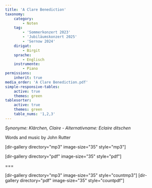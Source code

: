 ```yaml
---
title: 'A Clare Benediction'
taxonomy:
    category:
        - Noten
    tag:
        - 'Sommerkonzert 2023'
        - 'Jubiläumskonzert 2025'
        - 'Sernow 2024'
    dirigat:
        - Birgit
    sprache:
        - Englisch
    instrumente:
        - Piano
permissions:
    inherit: true
media_order: 'A Clare Benediction.pdf'
simple-responsive-tables:
    active: true
    themes: green
tablesorter:
    active: true
    themes: green
    table_nums: '1,2,3'
---
```


_Synonyme: Klärchen, Claire - Alternativname: Eclaire ditschen_

Words and music by John Rutter

[dir-gallery directory="mp3" image-size="35" style="mp3"]

[dir-gallery directory="pdf" image-size="35" style="pdf"]

===

[dir-gallery directory="mp3" image-size="35" style="countmp3"]
[dir-gallery directory="pdf" image-size="35" style="countpdf"]

